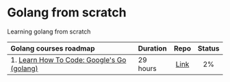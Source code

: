 # Golang from scratch

Learning golang from scratch

| Golang courses roadmap                                                                        | Duration |                Repo                | Status |
| :-------------------------------------------------------------------------------------------- | :------- | :--------------------------------: | :----: |
| 1. [Learn How To Code: Google's Go (golang)](https://www.udemy.com/course/learn-how-to-code/) | 29 hours | [Link](./01-learn-how-to-code-go/) |   2%   |
